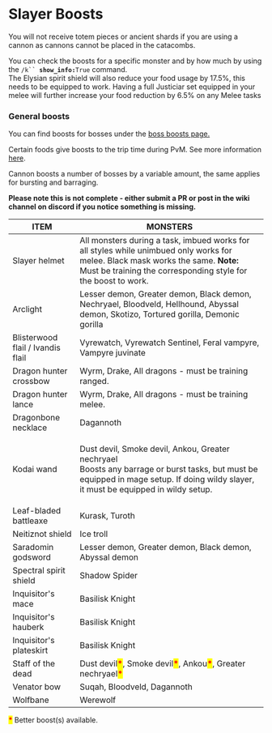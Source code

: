 # Slayer Boosts

You will not receive totem pieces or ancient shards if you are using a cannon as cannons cannot be placed in the catacombs.

You can check the boosts for a specific monster and by how much by using the `/k`` `**`show_info:`**`True` command.\
The Elysian spirit shield will also reduce your food usage by 17.5%, this needs to be equipped to work.  Having a full Justiciar set equipped in your melee will further increase your food reduction by 6.5% on any Melee tasks

### General boosts

You can find boosts for bosses under the [boss boosts page.](https://wiki.oldschool.gg/bosses/boosts-and-requirements)&#x20;

Certain foods give boosts to the trip time during PvM. See more information [here](../../getting-started/combat-skills.md#food-boosts).

Cannon boosts a number of bosses by a variable amount, the same applies for bursting and barraging.&#x20;

**Please note this is not complete - either submit a PR or post in the wiki channel on discord if you notice something is missing.**

| **ITEM**                          | **MONSTERS**                                                                                                                                                                                              |
| --------------------------------- | --------------------------------------------------------------------------------------------------------------------------------------------------------------------------------------------------------- |
| Slayer helmet                     | All monsters during a task, imbued works for all styles while unimbued only works for melee. Black mask works the same. **Note:** Must be training the corresponding style for the boost to work.         |
| Arclight                          | Lesser demon, Greater demon, Black demon, Nechryael, Bloodveld, Hellhound, Abyssal demon, Skotizo, Tortured gorilla, Demonic gorilla                                                                      |
| Blisterwood flail / Ivandis flail | Vyrewatch, Vyrewatch Sentinel, Feral vampyre, Vampyre juvinate                                                                                                                                            |
| Dragon hunter crossbow            | Wyrm, Drake, All dragons - must be training ranged.                                                                                                                                                       |
| Dragon hunter lance               | Wyrm, Drake, All dragons - must be training melee.                                                                                                                                                        |
| Dragonbone necklace               | Dagannoth                                                                                                                                                                                                 |
| Kodai wand                        | <p>Dust devil, Smoke devil, Ankou, Greater nechryael<br>Boosts any barrage or burst tasks, but must be equipped in mage setup. If doing wildy slayer, it must be equipped in wildy setup.</p>             |
| Leaf-bladed battleaxe             | Kurask, Turoth                                                                                                                                                                                            |
| Neitiznot shield                  | Ice troll                                                                                                                                                                                                 |
| Saradomin godsword                | Lesser demon, Greater demon, Black demon, Abyssal demon                                                                                                                                                   |
| Spectral spirit shield            | Shadow Spider                                                                                                                                                                                             |
| Inquisitor's mace                 | Basilisk Knight                                                                                                                                                                                           |
| Inquisitor's hauberk              | Basilisk Knight                                                                                                                                                                                           |
| Inquisitor's plateskirt           | Basilisk Knight                                                                                                                                                                                           |
| Staff of the dead                 | Dust devil<mark style="color:red;">**\***</mark>, Smoke devil<mark style="color:red;">**\***</mark>, Ankou<mark style="color:red;">**\***</mark>, Greater nechryael<mark style="color:red;">**\***</mark> |
| Venator bow                       | Suqah, Bloodveld, Dagannoth                                                                                                                                                                               |
| Wolfbane                          | Werewolf                                                                                                                                                                                                  |

<mark style="color:red;">**\***</mark> Better boost(s) available.
